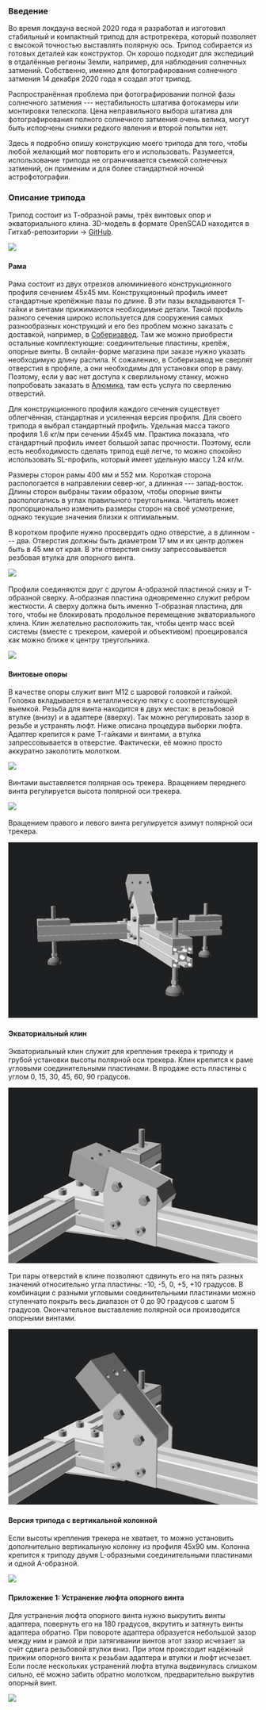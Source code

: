 
### Введение

Во время локдауна весной 2020 года я разработал и изготовил стабильный и компактный трипод для астротрекера, который позволяет с высокой точностью выставлять полярную ось. Трипод собирается из готовых деталей как конструктор. Он хорошо подходит для экспедиций в отдалённые регионы Земли, например, для наблюдения солнечных затмений. Собственно, именно для фотографирования солнечного затмения 14 декабря 2020 года я создал этот трипод.

Распространённая проблема при фотографировании полной фазы солнечного затмения --- нестабильность штатива фотокамеры или монтировки телескопа. Цена неправильного выбора штатива для фотографирования полного солнечного затмения очень велика, могут быть испорчены снимки редкого явления и второй попытки нет.

Здесь я подробно опишу конструкцию моего трипода для того, чтобы любой желающий мог повторить его и использовать. Разумеется, использование трипода не ограничивается съемкой солнечных затмений, он применим и для более стандартной ночной астрофотографии.



### Описание трипода

Трипод состоит из Т-образной рамы, трёх винтовых опор и экваториального клина. 3D-модель в формате OpenSCAD находится в Гитхаб-репозитории → [GitHub](https://github.com/eliseys).

![](docs/T-tripod-overview.gif)



#### Рама

Рама состоит из двух отрезков алюминиевого конструкционного профиля сечением 45x45 мм. Конструкционный профиль имеет стандартные крепёжные пазы по длине. В эти пазы вкладываются Т-гайки и винтами прижимаются необходимые детали. Такой профиль разного сечения широко используется для сооружения самых разнообразных конструкций и его без проблем можно заказать с доставкой, например, в [Соберизавод](https:/soberizavod.ru). Там же можно приобрести остальные комплектующие: соединительные пластины, крепёж, опорные винты. В онлайн-форме магазина при заказе нужно указать необходимую длину распила. К сожалению, в Соберизавод не сверлят отверстия в профиле, а они необходимы для установки опор в раму. Поэтому, если у вас нет доступа к сверлильному станку, можно попробовать заказать в [Алюмика](https://алюмика.рф), там есть услуга по сверлению отверстий.

Для конструкционного профиля каждого сечения существует облегчённая, стандартная и усиленная версия профиля. Для своего трипода я выбрал стандартный профиль. Удельная масса такого профиля 1.6 кг/м при сечении 45x45 мм. Практика показала, что стандартный профиль имеет большой запас прочности. Поэтому, если есть необходимость сделать трипод ещё легче, то можно спокойно использовать SL-профиль, который имеет удельную массу 1.24 кг/м. 


Размеры сторон рамы 400 мм и 552 мм. Короткая сторона распологается в направлении север-юг, а длинная --- запад-восток. Длины сторон выбраны таким образом, чтобы опорные винты распологались в углах правильного треугольника. Читатель может пропорционально изменить размеры сторон на своё усмотрение, однако текущие значения близки к оптимальным.

В коротком профиле нужно просвердить одно отверстие, а в длинном --- два. Отверстия должны быть диаметром 17 мм и их центр должен быть в 45 мм от края. В эти отверстия снизу запрессовывается резбовая втулка для опорного винта.

![](docs/T-tripod-frame.gif)


Профили соединяются друг с другом A-образной пластиной снизу и Т-образной сверху. А-образная пластина одновременно служит ребром жесткости. А сверху должна быть именно Т-образная пластина, для того, чтобы не блокировать продольное перемещение экваториального клина. Клин желательно расположить так, чтобы центр масс всей системы (вместе с трекером, камерой и объективом) проецировался как можно ближе к центру треугольника.  

![](docs/T-tripod-internal.gif)



#### Винтовые опоры

В качестве опоры служит винт M12 с шаровой головкой и гайкой. Головка вкладывается в металлическую пятку с соответствующей выемкой. Резьба для винта находится в двух местах: в резьбовой втулке (внизу) и в адаптере (вверху). Так можно регулировать зазор в резьбе и устранять люфт. Ниже описана процедура выборки люфта. Адаптер крепится к раме Т-гайками и винтами, а втулка запрессовывается в отверстие. Фактически, её можно просто аккуратно заколотить молотком. 

![](docs/T-tripod-leg-v2.gif)

Винтами выставляется полярная ось трекера. Вращением переднего винта регулируется высота полярной оси трекера.

![](docs/T-tripod-polar-alignment-v2.gif)

Вращением правого и левого винта регулируется азимут полярной оси трекера.

![](docs/T-tripod-azimuth-aligning.gif)




#### Экваториальный клин

Экваториальный клин служит для крепления трекера к триподу и грубой установки высоты полярной оси трекера. Клин крепится к раме угловыми соединительными пластинами. В продаже есть пластины с углом 0, 15, 30, 45, 60, 90 градусов.

![](docs/T-tripod-wedge-different-plates.gif)

Три пары отверстий в клине позволяют сдвинуть его на пять разных значений относительно угла пластины: -10, -5, 0, +5, +10 градусов. В комбинации с разными угловыми соединительными пластинами можно ступенчато покрыть весь диапазон от 0 до 90 градусов с шагом 5 градусов. Окончательное выставление полярной оси производится опорными винтами.

![](docs/T-tripod-wedge-v2.gif)




#### Версия трипода с вертикальной колонной
Если высоты крепления трекера не хватает, то можно установить дополнительно вертикальную колонну из профиля 45x90 мм. Колонна крепится к триподу двумя L-образными соединительными пластинами и одной A-образной.


![](docs/T-tripod-tall-version.gif)



#### Приложение 1: Устранение люфта опорного винта

Для устранения люфта опорного винта нужно выкрутить винты адаптера, повернуть его на 180 градусов, вкрутить и затянуть винты адаптера обратно. При повороте адаптера образуется небольшой зазор между ним и рамой и при затягивании винтов этот зазор исчезает за счёт сдвига резьбовой втулки вниз. При этом происходит надёжный прижим опорного винта к резьбам адаптера и втулки и люфт исчезает. Если после нескольких устранений люфта втулка выдвинулась слишком сильно, её можно забить обратно молотком, предварительно выкрутив опорный винт.   

![](docs/T-tripod-luft.gif)











